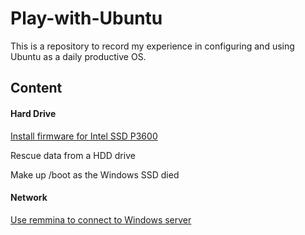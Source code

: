 # Play-with-Ubuntu

This is a repository to record my experience in configuring and using Ubuntu as a daily productive OS.

## Content

#### Hard Drive

[Install firmware for Intel SSD P3600](https://github.com/bill-ginger/Play-with-Ubuntu/blob/master/Intel-SSD-firmware/Install-driver-for-P3600.md)

Rescue data from a HDD drive

Make up /boot as the Windows SSD died



#### Network

[Use remmina to connect to Windows server](https://github.com/bill-ginger/Play-with-Ubuntu/blob/master/remmina/Remmina-connecting-Winserver-issue.md)

####
